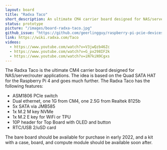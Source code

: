 ```yaml
---
layout: board
title: "Radxa Taco"
short_description: An ultimate CM4 carrier board designed for NAS/server/router applications.
status: prototype
picture: "/images/board-radxa-taco.jpg"
github_issue: "https://github.com/geerlingguy/raspberry-pi-pcie-devices/issues/268"
link: https://wiki.radxa.com/Taco
videos:
  - https://www.youtube.com/watch?v=V3jwQzb46Zc
  - https://www.youtube.com/watch?v=G_px298IF2k
  - https://www.youtube.com/watch?v=iN7kiN9Cgxs
---
```

The Radxa Taco is the ultimate CM4 carrier board designed for NAS/server/router applications. The idea is based on the Quad SATA HAT for the Raspberry Pi 4 and goes much further. The Radxa Taco has the following features:

  - ASM1806 PCIe switch
  - Dual ethernet, one 1G from CM4, one 2.5G from Realtek 8125b
  - 5x SATA via JMB585
  - 1x M.2 M key NVMe
  - 1x M.2 E key for WiFi or TPU
  - 10P header for Top Board with OLED and button
  - RTC/USB 2/uSD card

The bare board should be available for purchase in early 2022, and a kit with a case, board, and compute module should be available soon after.
